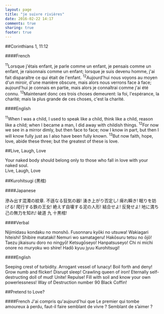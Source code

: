 ```yaml
---
layout: page
title: "je suivre rivières"
date: 2016-02-22 14:17
comments: true
sharing: true
footer: true
---
```

##Corinthians 1, 11:12

####French

<sup>11</sup>Lorsque j'étais enfant, je parle comme un enfant, je pensais comme un enfant, je raisonnais comme un enfant; lorsque je suis devenu homme, j'ai fait disparaître ce qui était de l'enfant. <sup>12</sup>Aujourd'hui nous voyons au moyen d'un miroir, d'une manière obscure, mais alors nous verrons face à face; aujourd'hui je connais en partie, mais alors je connaîtrai comme j'ai été connu. <sup>13</sup>Maintenant donc ces trois choses demeurent: la foi, l'espérance, la charité; mais la plus grande de ces choses, c'est la charité.

####English

<sup>11</sup>When I was a child, I used to speak like a child, think like a child, reason like a child; when I became a man, I did away with childish things. <sup>12</sup>For now we see in a mirror dimly, but then face to face; now I know in part, but then I will know fully just as I also have been fully known. <sup>13</sup>But now faith, hope, love, abide these three; but the greatest of these is love.

##Live, Laugh, Love

Your naked body should belong only to those who fall in love with your naked soul.  
Live, Laugh, Love


##Kurohitsugi (黒棺)

####Japanese

滲み出す混濁の紋章. 不遜なる狂気の器! 湧き上がり否定し! 痺れ瞬き! 眠りを妨げる! 爬行する鉄の王女! 絶えず自壊する泥の人形! 結合せよ! 反発せよ! 地に満ち己の無力を知れ! 破道 九 十黒棺!

####Verbal

Nijimidasu kondaku no monshō. Fusonnaru kyōki no utsuwa! Wakiagari hiteishi! Shibire matataki! Nemuri wo samatageru! Hakōsuru tetsu no ōjō! Taezu jikaisuru doro no ningyō! Ketsugōseyo! Hanpatsuseyo! Chi ni michi onore no muryoku wo shire! Hadō kyuu jyuu Kurohitsugi!

####English

Seeping crest of turbidity. Arrogant vessel of lunacy! Boil forth and deny! Grow numb and flicker! Disrupt sleep! Crawling queen of iron! Eternally self-destructing doll of mud! Unite! Repulse! Fill with soil and know your own powerlessness! Way of Destruction number 90 Black Coffin!

##Pretend to Love?

####French
J'ai compris qu'aujourd'hui que Le premier qui tombe amoureux à perdu, faut-il faire semblant de vivre ? Semblant de s’aimer ?
